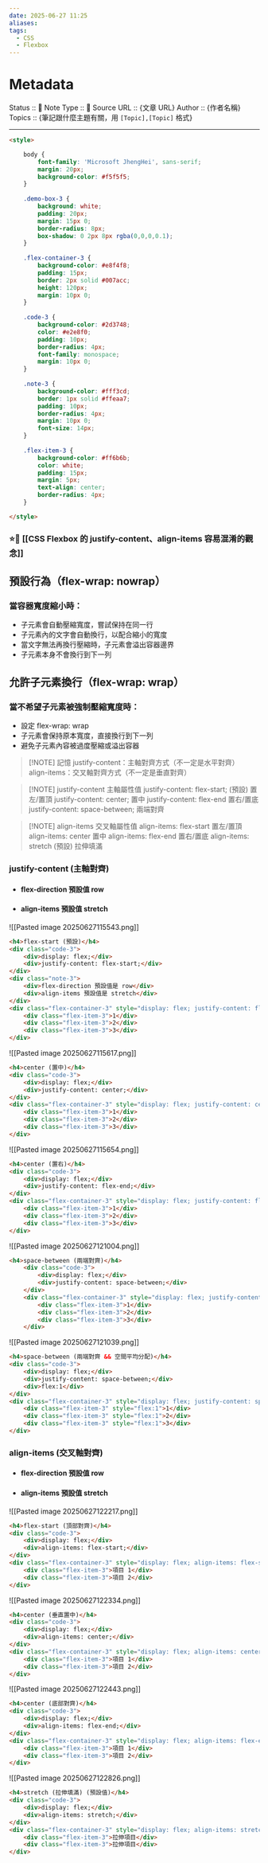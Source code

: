 ```yaml
---
date: 2025-06-27 11:25
aliases: 
tags:
  - CSS
  - Flexbox
---
```

# Metadata
Status :: 🌱
Note Type :: 📰
Source URL :: {文章 URL}
Author :: {作者名稱}
Topics :: {筆記跟什麼主題有關，用 `[Topic],[Topic]` 格式}

---

```html
<style>

	body {
		font-family: 'Microsoft JhengHei', sans-serif;
		margin: 20px;
		background-color: #f5f5f5;
	}
	
	.demo-box-3 {
		background: white;
		padding: 20px;
		margin: 15px 0;
		border-radius: 8px;
		box-shadow: 0 2px 8px rgba(0,0,0,0.1);
	}
	
	.flex-container-3 {
		background-color: #e8f4f8;
		padding: 15px;
		border: 2px solid #007acc;
		height: 120px;
		margin: 10px 0;
	}
	
	.code-3 {
		background-color: #2d3748;
		color: #e2e8f0;
		padding: 10px;
		border-radius: 4px;
		font-family: monospace;
		margin: 10px 0;
	}
	
	.note-3 {
		background-color: #fff3cd;
		border: 1px solid #ffeaa7;
		padding: 10px;
		border-radius: 4px;
		margin: 10px 0;
		font-size: 14px;
	}
	
	.flex-item-3 {
		background-color: #ff6b6b;
		color: white;
		padding: 15px;
		margin: 5px;
		text-align: center;
		border-radius: 4px;
	}

</style>
```

### ⭐📑 [[CSS Flexbox 的 justify-content、align-items 容易混淆的觀念]]


## 預設行為（flex-wrap: nowrap）	
### 當容器寬度縮小時：

- 子元素會自動壓縮寬度，嘗試保持在同一行
- 子元素內的文字會自動換行，以配合縮小的寬度
- 當文字無法再換行壓縮時，子元素會溢出容器邊界
- 子元素本身不會換行到下一列

## 允許子元素換行（flex-wrap: wrap）
### 當不希望子元素被強制壓縮寬度時：

- 設定 flex-wrap: wrap
- 子元素會保持原本寬度，直接換行到下一列
- 避免子元素內容被過度壓縮或溢出容器


> [!NOTE] 記憶
> justify-content：主軸對齊方式（不一定是水平對齊）
> align-items：交叉軸對齊方式（不一定是垂直對齊）

> [!NOTE] justify-content 主軸屬性值
> justify-content: flex-start;	(預設) 置左/置頂
> justify-content: center;		置中
> justify-content: flex-end 		置右/置底
> justify-content: space-between;	兩端對齊

> [!NOTE] align-items 交叉軸屬性值
> align-items: flex-start	置左/置頂
> align-items: center		置中
> align-items: flex-end	置右/置底
> align-items: stretch	(預設) 拉伸填滿

### justify-content (主軸對齊)
- #### flex-direction 預設值 row
- #### align-items 預設值 stretch

![[Pasted image 20250627115543.png]]

```html
<h4>flex-start (預設)</h4>
<div class="code-3">
	<div>display: flex;</div>
	<div>justify-content: flex-start;</div>
</div>
<div class="note-3">
	<div>flex-direction 預設值是 row</div>
	<div>align-items 預設值是 stretch</div>
</div>	
<div class="flex-container-3" style="display: flex; justify-content: flex-start;">
	<div class="flex-item-3">1</div>
	<div class="flex-item-3">2</div>
	<div class="flex-item-3">3</div>
</div>
```


![[Pasted image 20250627115617.png]]

```html
<h4>center (置中)</h4>
<div class="code-3">
	<div>display: flex;</div>
	<div>justify-content: center;</div>
</div>
<div class="flex-container-3" style="display: flex; justify-content: center;">
	<div class="flex-item-3">1</div>
	<div class="flex-item-3">2</div>
	<div class="flex-item-3">3</div>
</div>
```


![[Pasted image 20250627115654.png]]

```html
<h4>center (置右)</h4>
<div class="code-3">
	<div>display: flex;</div>
	<div>justify-content: flex-end;</div>
</div>
<div class="flex-container-3" style="display: flex; justify-content: flex-end;">
	<div class="flex-item-3">1</div>
	<div class="flex-item-3">2</div>
	<div class="flex-item-3">3</div>
</div>
```


![[Pasted image 20250627121004.png]]

```html
<h4>space-between (兩端對齊)</h4>
	<div class="code-3">
		<div>display: flex;</div>
		<div>justify-content: space-between;</div>
	</div>
	<div class="flex-container-3" style="display: flex; justify-content: space-between;">
		<div class="flex-item-3">1</div>
		<div class="flex-item-3">2</div>
		<div class="flex-item-3">3</div>
	</div>
```


![[Pasted image 20250627121039.png]]

```html
<h4>space-between (兩端對齊 && 空間平均分配)</h4>
<div class="code-3">
	<div>display: flex;</div>
	<div>justify-content: space-between;</div>
	<div>flex:1</div>
</div>
<div class="flex-container-3" style="display: flex; justify-content: space-between;">
	<div class="flex-item-3" style="flex:1">1</div>
	<div class="flex-item-3" style="flex:1">2</div>
	<div class="flex-item-3" style="flex:1">3</div>
</div>
```

### align-items (交叉軸對齊)
- #### flex-direction 預設值 row
- #### align-items 預設值 stretch

![[Pasted image 20250627122217.png]]

```html
<h4>flex-start (頂部對齊)</h4>
<div class="code-3">
	<div>display: flex;</div>
	<div>align-items: flex-start;</div>
</div>
<div class="flex-container-3" style="display: flex; align-items: flex-start;">
	<div class="flex-item-3">項目 1</div>
	<div class="flex-item-3">項目 2</div>
</div>
```


![[Pasted image 20250627122334.png]]

```html
<h4>center (垂直置中)</h4>
<div class="code-3">
	<div>display: flex;</div>
	<div>align-items: center;</div>
</div>
<div class="flex-container-3" style="display: flex; align-items: center;">
	<div class="flex-item-3">項目 1</div>
	<div class="flex-item-3">項目 2</div>
</div>
```


![[Pasted image 20250627122443.png]]

```html
<h4>center (底部對齊)</h4>
<div class="code-3">
	<div>display: flex;</div>
	<div>align-items: flex-end;</div>
</div>
<div class="flex-container-3" style="display: flex; align-items: flex-end;">
	<div class="flex-item-3">項目 1</div>
	<div class="flex-item-3">項目 2</div>
</div>
```


![[Pasted image 20250627122826.png]]

```html
<h4>stretch (拉伸填滿) (預設值)</h4>
<div class="code-3">
	<div>display: flex;</div>
	<div>align-items: stretch;</div>
</div>
<div class="flex-container-3" style="display: flex; align-items: stretch;">
	<div class="flex-item-3">拉伸項目</div>
	<div class="flex-item-3">拉伸項目</div>
</div>
```